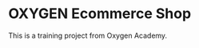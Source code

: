 # OXYGEN Ecommerce Shop 
This is a training project from Oxygen Academy.                                                            
  
  
 
 
